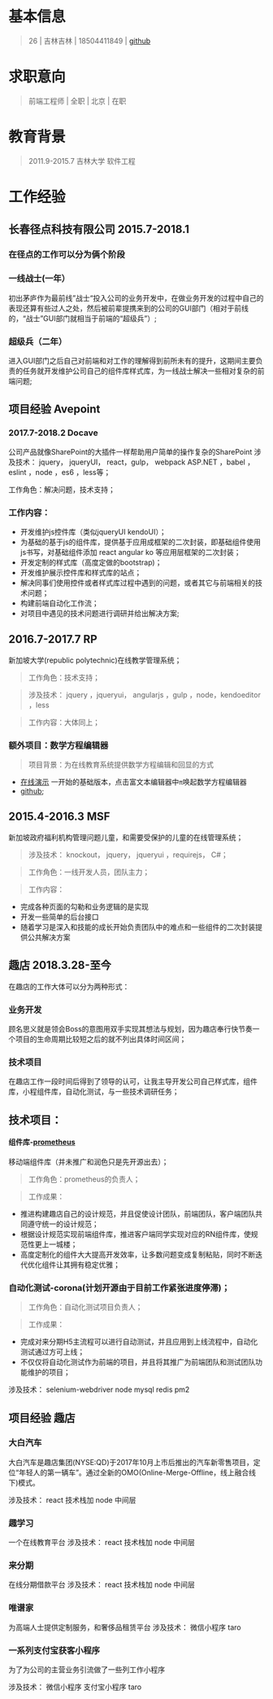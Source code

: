 # 基本信息

> 26 | 吉林吉林 | 18504411849 | [github](https://github.com/advence-liz)

# 求职意向

> 前端工程师 | 全职 | 北京 | 在职

# 教育背景

> 2011.9-2015.7 吉林大学 软件工程

# 工作经验

## 长春径点科技有限公司 2015.7-2018.1


### 在径点的工作可以分为俩个阶段

### 一线战士(一年）

初出茅庐作为最前线”战士“投入公司的业务开发中，在做业务开发的过程中自己的表现还算有些过人之处，然后被前辈提携来到的公司的GUI部门（相对于前线的，“战士”GUI部门就相当于前端的“超级兵”）;

### 超级兵（二年）

进入GUI部门之后自己对前端和对工作的理解得到前所未有的提升，这期间主要负责的任务就开发维护公司自己的组件库样式库，为一线战士解决一些相对复杂的前端问题;


## 项目经验 Avepoint

### 2017.7-2018.2 Docave

公司产品就像SharePoint的大插件一样帮助用户简单的操作复杂的SharePoint
涉及技术：
jquery， jqueryUI， react，gulp， webpack ASP.NET ，babel ，eslint ，node ，es6 ，less等；

工作角色：解决问题，技术支持；

### 工作内容：

- 开发维护js控件库（类似jqueryUI kendoUI）；
- 为基础的基于js的组件库，提供基于应用成框架的二次封装，即基础组件使用js书写，对基础组件添加 react angular ko 等应用层框架的二次封装；
- 开发定制的样式库（高度定做的bootstrap)；
- 开发维护展示控件库和样式库的站点；
- 解决同事们使用控件或者样式库过程中遇到的问题，或者其它与前端相关的技术问题；
- 构建前端自动化工作流；
- 对项目中遇见的技术问题进行调研并给出解决方案;
  
## 2016.7-2017.7 RP

新加坡大学(republic polytechnic)在线教学管理系统；
> 工作角色：技术支持；

> 涉及技术：
jquery ，jqueryui， angularjs ，gulp ，node，kendoeditor ，less


> 工作内容：大体同上；

### 额外项目：数学方程编辑器

> 项目背景：为在线教育系统提供数学方程编辑和回显的方式

- [在线演示](https://sharpgui.github.io/keditor/demos/kmath.editor.html)
一开始的基础版本，点击富文本编辑器中`π`唤起数学方程编辑器
- [github](https://github.com/sharpgui/keditor);

## 2015.4-2016.3 MSF

新加坡政府福利机构管理问题儿童，和需要受保护的儿童的在线管理系统；

> 涉及技术：
knockout， jquery， jqueryui ，requirejs， C#；

>工作角色：一线开发人员，团队主力；

>工作内容：
- 完成各种页面的勾勒和业务逻辑的是实现
- 开发一些简单的后台接口
- 随着学习是深入和技能的成长开始负责团队中的难点和一些组件的二次封装提供公共解决方案

## 趣店 2018.3.28-至今

在趣店的工作大体可以分为两种形式：

### 业务开发

顾名思义就是领会Boss的意图用双手实现其想法与规划，因为趣店奉行快节奏一个项目的生命周期比较短之后的就不列出具体时间区间；

### 技术项目

在趣店工作一段时间后得到了领导的认可，让我主导开发公司自己样式库，组件库，小程组件库，自动化测试，与一些技术调研任务；



## 技术项目：

#### 组件库-[prometheus](https://qfed.github.io/prometheus/components/button.html)
移动端组件库（并未推广和润色只是先开源出去）；

>工作角色：prometheus的负责人；

>工作成果：
- 推进构建趣店自己的设计规范，并且促使设计团队，前端团队，客户端团队共同遵守统一的设计规范；
- 根据设计规范实现前端组件库，推进客户端同学实现对应的RN组件库，使规范性更上一城楼；
- 高度定制化的组件大大提高开发效率，让多数问题变成复制粘贴，同时不断迭代优化组件让其拥有稳定优雅；

### 自动化测试-corona(计划开源由于目前工作紧张进度停滞)；
> 工作角色：自动化测试项目负责人；
 
>工作成果：
- 完成对来分期H5主流程可以进行自动测试，并且应用到上线流程中，自动化测试通过方可上线；
- 不仅仅将自动化测试作为前端的项目，并且将其推广为前端团队和测试团队功能维护的项目；

涉及技术：
selenium-webdriver node mysql redis pm2 

## 项目经验 趣店

### 大白汽车

大白汽车是趣店集团(NYSE:QD)于2017年10月上市后推出的汽车新零售项目，定位“年轻人的第一辆车”。通过全新的OMO(Online-Merge-Offline，线上融合线下)模式。

涉及技术：
react 技术栈加 node 中间层

### 趣学习

一个在线教育平台
涉及技术：
react 技术栈加 node 中间层

### 来分期

在线分期借款平台
涉及技术：
react 技术栈加 node 中间层

### 唯谱家

为高端人士提供定制服务，和奢侈品租赁平台
涉及技术：
微信小程序  taro

### 一系列支付宝获客小程序

为了为公司的主营业务引流做了一些列工作小程序

涉及技术：
微信小程序 支付宝小程序  taro

